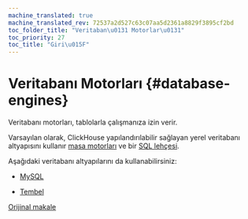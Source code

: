 ```yaml
---
machine_translated: true
machine_translated_rev: 72537a2d527c63c07aa5d2361a8829f3895cf2bd
toc_folder_title: "Veritaban\u0131 Motorlar\u0131"
toc_priority: 27
toc_title: "Giri\u015F"
---
```


# Veritabanı Motorları {#database-engines}

Veritabanı motorları, tablolarla çalışmanıza izin verir.

Varsayılan olarak, ClickHouse yapılandırılabilir sağlayan yerel veritabanı altyapısını kullanır [masa motorları](../../engines/table-engines/index.md) ve bir [SQL lehçesi](../../sql-reference/syntax.md).

Aşağıdaki veritabanı altyapılarını da kullanabilirsiniz:

-   [MySQL](mysql.md)

-   [Tembel](lazy.md)

[Orijinal makale](https://clickhouse.tech/docs/en/database_engines/) <!--hide-->
